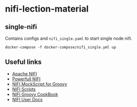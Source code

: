 # nifi-lection-material

## single-nifi

Contains configs and `nifi_single.yaml` to start single node nifi. 

`docker-compose -f docker-compose/nifi_single.yml up`

## Useful links
- [Apache NIFI](https://nifi.apache.org/)
- [Powerfull NIFI](https://t.me/nifiusers)
- [NIFI MockScript for Groovy](https://github.com/nifi-core-team/MockScript)
- [NIFI Scripts](https://github.com/nifi-core-team/nifi-scripts)
- [NIFI Groovy CookBook](https://community.cloudera.com/t5/Community-Articles/ExecuteScript-Cookbook-part-1/ta-p/248922)
- [NIFI User Docs](https://nifi.apache.org/docs/nifi-docs/)
